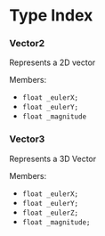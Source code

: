 ﻿# Type Index

### Vector2
Represents a 2D vector

Members:

- `float _eulerX;`
- `float _eulerY;`
- `float _magnitude`

### Vector3
Represents a 3D Vector

Members:
- `float _eulerX;`
- `float _eulerY;`
- `float _eulerZ;`
- `float _magnitude;`